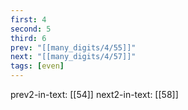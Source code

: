 ```yaml
---
first: 4
second: 5
third: 6
prev: "[[many_digits/4/55]]"
next: "[[many_digits/4/57]]"
tags: [even]
---
```

prev2-in-text: [[54]]
next2-in-text: [[58]]
